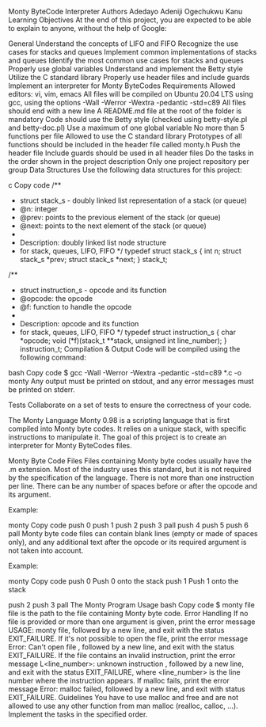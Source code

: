 Monty ByteCode Interpreter
Authors
Adedayo Adeniji
Ogechukwu Kanu
Learning Objectives
At the end of this project, you are expected to be able to explain to anyone, without the help of Google:

General
Understand the concepts of LIFO and FIFO
Recognize the use cases for stacks and queues
Implement common implementations of stacks and queues
Identify the most common use cases for stacks and queues
Properly use global variables
Understand and implement the Betty style
Utilize the C standard library
Properly use header files and include guards
Implement an interpreter for Monty ByteCodes
Requirements
Allowed editors: vi, vim, emacs
All files will be compiled on Ubuntu 20.04 LTS using gcc, using the options -Wall -Werror -Wextra -pedantic -std=c89
All files should end with a new line
A README.md file at the root of the folder is mandatory
Code should use the Betty style (checked using betty-style.pl and betty-doc.pl)
Use a maximum of one global variable
No more than 5 functions per file
Allowed to use the C standard library
Prototypes of all functions should be included in the header file called monty.h
Push the header file
Include guards should be used in all header files
Do the tasks in the order shown in the project description
Only one project repository per group
Data Structures
Use the following data structures for this project:

c
Copy code
/**
 * struct stack_s - doubly linked list representation of a stack (or queue)
 * @n: integer
 * @prev: points to the previous element of the stack (or queue)
 * @next: points to the next element of the stack (or queue)
 *
 * Description: doubly linked list node structure
 * for stack, queues, LIFO, FIFO
 */
typedef struct stack_s
{
        int n;
        struct stack_s *prev;
        struct stack_s *next;
} stack_t;

/**
 * struct instruction_s - opcode and its function
 * @opcode: the opcode
 * @f: function to handle the opcode
 *
 * Description: opcode and its function
 * for stack, queues, LIFO, FIFO
 */
typedef struct instruction_s
{
        char *opcode;
        void (*f)(stack_t **stack, unsigned int line_number);
} instruction_t;
Compilation & Output
Code will be compiled using the following command:

bash
Copy code
$ gcc -Wall -Werror -Wextra -pedantic -std=c89 *.c -o monty
Any output must be printed on stdout, and any error messages must be printed on stderr.

Tests
Collaborate on a set of tests to ensure the correctness of your code.

The Monty Language
Monty 0.98 is a scripting language that is first compiled into Monty byte codes. It relies on a unique stack, with specific instructions to manipulate it. The goal of this project is to create an interpreter for Monty ByteCodes files.

Monty Byte Code Files
Files containing Monty byte codes usually have the .m extension. Most of the industry uses this standard, but it is not required by the specification of the language. There is not more than one instruction per line. There can be any number of spaces before or after the opcode and its argument.

Example:

monty
Copy code
push 0
push 1
push 2
  push 3
pall
push 4
  push 5
    push 6
pall
Monty byte code files can contain blank lines (empty or made of spaces only), and any additional text after the opcode or its required argument is not taken into account.

Example:

monty
Copy code
push 0 Push 0 onto the stack
push 1 Push 1 onto the stack

push 2
  push 3
pall
The Monty Program
Usage
bash
Copy code
$ monty file
file is the path to the file containing Monty byte code.
Error Handling
If no file is provided or more than one argument is given, print the error message USAGE: monty file, followed by a new line, and exit with the status EXIT_FAILURE.
If it's not possible to open the file, print the error message Error: Can't open file <file>, followed by a new line, and exit with the status EXIT_FAILURE.
If the file contains an invalid instruction, print the error message L<line_number>: unknown instruction <opcode>, followed by a new line, and exit with the status EXIT_FAILURE, where <line_number> is the line number where the instruction appears.
If malloc fails, print the error message Error: malloc failed, followed by a new line, and exit with status EXIT_FAILURE.
Guidelines
You have to use malloc and free and are not allowed to use any other function from man malloc (realloc, calloc, …).
Implement the tasks in the specified order.
